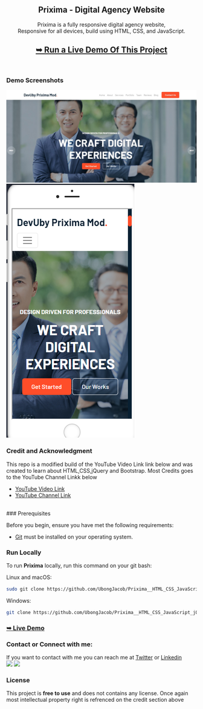 <div align="center">
  <h2 align="center">Prixima - Digital Agency Website</h2>

  Prixima is a fully responsive digital agency website, <br />Responsive for all devices, build using HTML, CSS, and JavaScript.

  ## <a href="https://ubongjacob.github.io/Prixima__HTML_CSS_JavaScript_jQuery_BootStrap"><strong>➥ Run a Live Demo Of This Project </strong></a>

</div>

<br />

### Demo Screenshots

<div background-color="red" >
<img src="./demo-images/prixima-desktop.png" alt="Desktop Demo">
<br/>
<img src="./demo-images/prixima-mobile.png" alt="Mobile Demo">
</div>

### Credit and Acknowledgment
This repo is a modified build of the YouTube Video Link link below and was created to learn about HTML,CSS,jQuery and Bootstrap. Most Credits goes to the YouTube Channel Linkk below 

 - [YouTube Video Link](https://www.youtube.com/watch?v=w2zix0oYyE8&t=34s)
 - [YouTube Channel Link](https://www.youtube.com/c/SA7MAN)

<br/>
### Prerequisites

Before you begin, ensure you have met the following requirements:

* [Git](https://git-scm.com/downloads "Download Git") must be installed on your operating system.

### Run Locally

To run **Prixima** locally, run this command on your git bash:

Linux and macOS:

```bash
sudo git clone https://github.com/UbongJacob/Prixima__HTML_CSS_JavaScript_jQuery_BootStrap.git
```

Windows:

```bash
git clone https://github.com/UbongJacob/Prixima__HTML_CSS_JavaScript_jQuery_BootStrap.git
```

### <a href="https://ubongjacob.github.io/Prixima__HTML_CSS_JavaScript_jQuery_BootStrap"><strong>➥ Live Demo</strong></a>

### Contact or Connect with me:

If you want to contact with me you can reach me at [Twitter](https://www.twitter.com/ubonggjacob) or [Linkedin](https://www.linkedin.com/in/ubonggjacob)
<br />
 <a href = "https://www.linkedin.com/in/ubonggjacob"><img src="https://img.icons8.com/fluent/48/000000/linkedin.png"/></a> 
  <a href = "https://twitter.com/UbonggJacob"><img src="https://img.icons8.com/fluent/48/000000/twitter.png"/></a> 

### License

This project is **free to use** and does not contains any license. Once again most intellectual property right is refrenced on the credit section above

 
